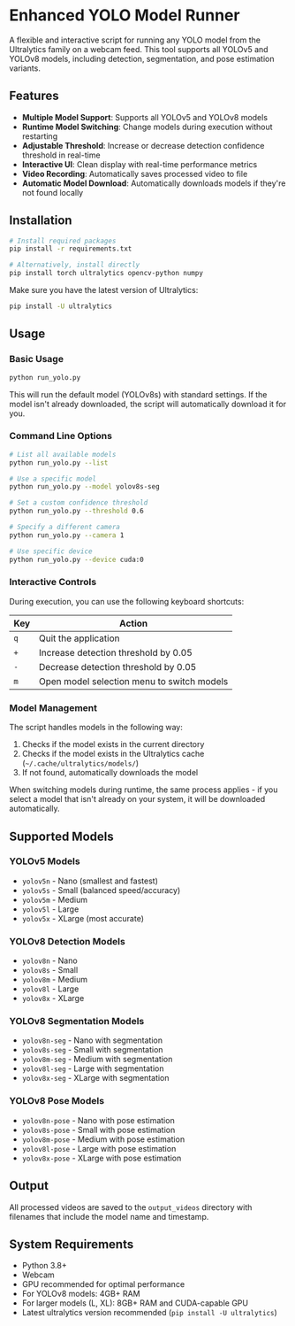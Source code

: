 # Enhanced YOLO Model Runner

A flexible and interactive script for running any YOLO model from the Ultralytics family on a webcam feed. This tool supports all YOLOv5 and YOLOv8 models, including detection, segmentation, and pose estimation variants.

## Features

- **Multiple Model Support**: Supports all YOLOv5 and YOLOv8 models
- **Runtime Model Switching**: Change models during execution without restarting
- **Adjustable Threshold**: Increase or decrease detection confidence threshold in real-time
- **Interactive UI**: Clean display with real-time performance metrics
- **Video Recording**: Automatically saves processed video to file
- **Automatic Model Download**: Automatically downloads models if they're not found locally

## Installation

```bash
# Install required packages
pip install -r requirements.txt

# Alternatively, install directly
pip install torch ultralytics opencv-python numpy
```

Make sure you have the latest version of Ultralytics:

```bash
pip install -U ultralytics
```

## Usage

### Basic Usage

```bash
python run_yolo.py
```

This will run the default model (YOLOv8s) with standard settings. If the model isn't already downloaded, the script will automatically download it for you.

### Command Line Options

```bash
# List all available models
python run_yolo.py --list

# Use a specific model 
python run_yolo.py --model yolov8s-seg

# Set a custom confidence threshold
python run_yolo.py --threshold 0.6

# Specify a different camera
python run_yolo.py --camera 1

# Use specific device
python run_yolo.py --device cuda:0
```

### Interactive Controls

During execution, you can use the following keyboard shortcuts:

| Key | Action |
|-----|--------|
| `q` | Quit the application |
| `+` | Increase detection threshold by 0.05 |
| `-` | Decrease detection threshold by 0.05 |
| `m` | Open model selection menu to switch models |

### Model Management

The script handles models in the following way:

1. Checks if the model exists in the current directory
2. Checks if the model exists in the Ultralytics cache (`~/.cache/ultralytics/models/`)
3. If not found, automatically downloads the model

When switching models during runtime, the same process applies - if you select a model that isn't already on your system, it will be downloaded automatically.

## Supported Models

### YOLOv5 Models
- `yolov5n` - Nano (smallest and fastest)
- `yolov5s` - Small (balanced speed/accuracy)
- `yolov5m` - Medium 
- `yolov5l` - Large
- `yolov5x` - XLarge (most accurate)

### YOLOv8 Detection Models
- `yolov8n` - Nano
- `yolov8s` - Small
- `yolov8m` - Medium
- `yolov8l` - Large
- `yolov8x` - XLarge

### YOLOv8 Segmentation Models
- `yolov8n-seg` - Nano with segmentation
- `yolov8s-seg` - Small with segmentation
- `yolov8m-seg` - Medium with segmentation
- `yolov8l-seg` - Large with segmentation
- `yolov8x-seg` - XLarge with segmentation

### YOLOv8 Pose Models
- `yolov8n-pose` - Nano with pose estimation
- `yolov8s-pose` - Small with pose estimation
- `yolov8m-pose` - Medium with pose estimation
- `yolov8l-pose` - Large with pose estimation
- `yolov8x-pose` - XLarge with pose estimation

## Output

All processed videos are saved to the `output_videos` directory with filenames that include the model name and timestamp.

## System Requirements

- Python 3.8+
- Webcam
- GPU recommended for optimal performance
- For YOLOv8 models: 4GB+ RAM
- For larger models (L, XL): 8GB+ RAM and CUDA-capable GPU
- Latest ultralytics version recommended (`pip install -U ultralytics`) 